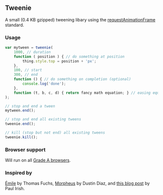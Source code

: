 Tweenie
-------
A small (0.4 KB gzipped) tweening libary using the [requestAnimationFrame](http://webstuff.nfshost.com/anim-timing/Overview.html) standard.

### Usage

``` js
var mytween = tweenie(
	1000, // duration
	function ( position ) { // do something at position
		thing.style.top = position + 'px';
	},
	100, // start
	300, // end
	function () { // do something on completion (optional)
		console.log('done');
	},
	function (t, b, c, d) { return fancy math equation; } // easing equation (optional)
);

// stop and end a tween
mytween.end();

// stop and end all existing tweens
tweenie.end();

// kill (stop but not end) all existing tweens
tweenie.kill();

```

### Browser support

Will run on all [Grade A browsers](http://yuilibrary.com/yui/docs/tutorials/gbs/).

### Inspired by

[Émile](https://github.com/madrobby/emile/) by Thomas Fuchs, [Morpheus](https://github.com/ded/morpheus/) by Dustin Diaz, and [this blog post](http://paulirish.com/2011/requestanimationframe-for-smart-animating/) by Paul Irish.